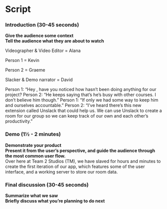 <h1>Script</h1>

<h3>Introduction (30-45 seconds)</h3>
<strong>Give the audience some context<br/>
Tell the audience what they are about to watch</strong></br>


Videographer & Video Editor = Alana

Person 1 = Kevin

Person 2 = Graeme

Slacker & Demo narrator = David

<wide shot>
Person 1: “Hey <person 2>, have you noticed how <slacker> hasn’t been doing anything for our project?
<over the shoulder>
Person 2: “He keeps saying that’s he’s busy with other courses. I don’t believe him though.”
<cut to david watch youtube>
Person 1: “If only we had some way to keep him and ourselves accountable.”
Person 2: “I’ve heard there’s this new extension called Unslack that could help us. We can use Unslack to create a room for our group so we can keep track of our own and each other’s productivity.”

<h3>Demo (1½ - 2 minutes)</h3>
<strong>Demonstrate your product<br/>
Present it from the user’s perspective, and guide the audience through the most common user flow.</strong><br/>
Over here at Team 2 Studios (TM), we have slaved for hours and minutes to create the first iteration of our app, which features some of the user interface, and a working server to store our room data.


<h3>Final discussion (30-45 seconds)</h3>
<strong>Summarize what we saw<br/>
Briefly discuss what you’re planning to do next</strong><br/>
